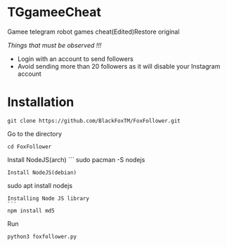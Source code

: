 # TGgameeCheat

Gamee telegram robot games cheat(Edited)Restore original

*Things that must be observed !!!*

   - Login with an account to send followers
   - Avoid sending more than 20 followers as it will disable your Instagram account

# Installation

```
git clone https://github.com/BlackFoxTM/FoxFollower.git
```
Go to the directory
```
cd FoxFollower
```
Install NodeJS(arch)
‍‍‍‍```
sudo pacman -S nodejs
```
Install NodeJS(debian)
```
sudo apt install nodejs
```
Installing Node JS library
‍‍```
npm install md5
```
Run
```
python3 foxfollower.py
```
